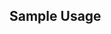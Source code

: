 ## Sample Usage

<html>
<script async src="//jsfiddle.net/zoernert/dhrf18um/5/embed/"></script>
</html>
